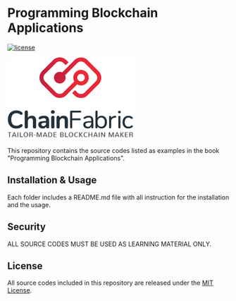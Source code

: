 # Programming Blockchain Applications
[![license](https://img.shields.io/github/license/mashape/apistatus.svg?style=flat-square)](https://opensource.org/licenses/MIT)

<img src="chainfabric-logo.png" alt="ChainFabric" width="287px">

This repository contains the source codes listed as examples in the book "Programming Blockchain Applications".

## Installation & Usage

Each folder includes a README.md file with all instruction for the installation and the usage.

## Security

ALL SOURCE CODES MUST BE USED AS LEARNING MATERIAL ONLY.

## License

All source codes included in this repository are released under the [MIT License](LICENSE).
